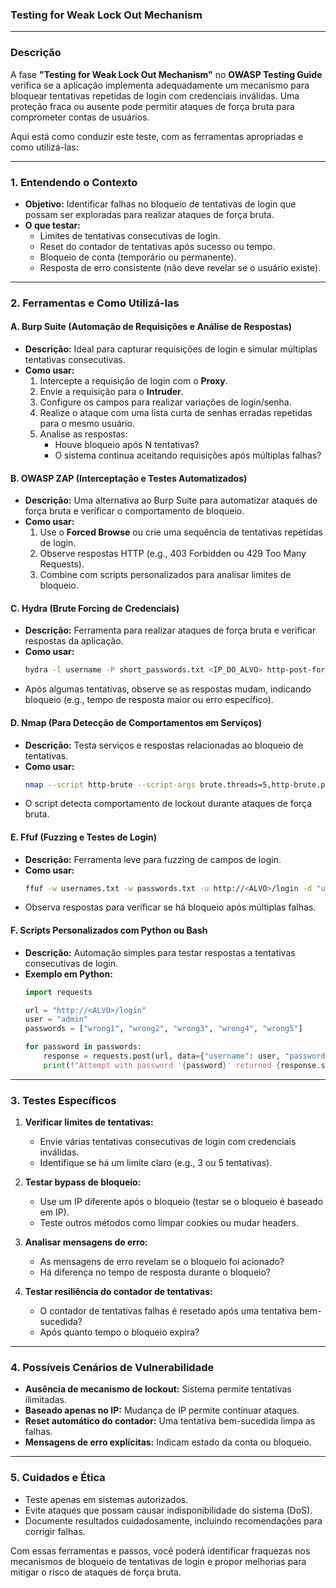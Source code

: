 ### **Testing for Weak Lock Out Mechanism**

---

### **Descrição**
A fase **"Testing for Weak Lock Out Mechanism"** no **OWASP Testing Guide** verifica se a aplicação implementa adequadamente um mecanismo para bloquear tentativas repetidas de login com credenciais inválidas. Uma proteção fraca ou ausente pode permitir ataques de força bruta para comprometer contas de usuários.

Aqui está como conduzir este teste, com as ferramentas apropriadas e como utilizá-las:

---

### **1. Entendendo o Contexto**
- **Objetivo:** Identificar falhas no bloqueio de tentativas de login que possam ser exploradas para realizar ataques de força bruta.
- **O que testar:**
  - Limites de tentativas consecutivas de login.
  - Reset do contador de tentativas após sucesso ou tempo.
  - Bloqueio de conta (temporário ou permanente).
  - Resposta de erro consistente (não deve revelar se o usuário existe).
  
---

### **2. Ferramentas e Como Utilizá-las**

#### **A. Burp Suite (Automação de Requisições e Análise de Respostas)**
- **Descrição:** Ideal para capturar requisições de login e simular múltiplas tentativas consecutivas.
- **Como usar:**
  1. Intercepte a requisição de login com o **Proxy**.
  2. Envie a requisição para o **Intruder**.
  3. Configure os campos para realizar variações de login/senha.
  4. Realize o ataque com uma lista curta de senhas erradas repetidas para o mesmo usuário.
  5. Analise as respostas:
     - Houve bloqueio após N tentativas?
     - O sistema continua aceitando requisições após múltiplas falhas?

#### **B. OWASP ZAP (Interceptação e Testes Automatizados)**
- **Descrição:** Uma alternativa ao Burp Suite para automatizar ataques de força bruta e verificar o comportamento de bloqueio.
- **Como usar:**
  1. Use o **Forced Browse** ou crie uma sequência de tentativas repetidas de login.
  2. Observe respostas HTTP (e.g., 403 Forbidden ou 429 Too Many Requests).
  3. Combine com scripts personalizados para analisar limites de bloqueio.

#### **C. Hydra (Brute Forcing de Credenciais)**
- **Descrição:** Ferramenta para realizar ataques de força bruta e verificar respostas da aplicação.
- **Como usar:**
  ```bash
  hydra -l username -P short_passwords.txt <IP_DO_ALVO> http-post-form "/login.php:user=^USER^&pass=^PASS^:F=Invalid password"
  ```
- Após algumas tentativas, observe se as respostas mudam, indicando bloqueio (e.g., tempo de resposta maior ou erro específico).

#### **D. Nmap (Para Detecção de Comportamentos em Serviços)**
- **Descrição:** Testa serviços e respostas relacionadas ao bloqueio de tentativas.
- **Como usar:**
  ```bash
  nmap --script http-brute --script-args brute.threads=5,http-brute.path=/login.php <IP_DO_ALVO>
  ```
- O script detecta comportamento de lockout durante ataques de força bruta.

#### **E. Ffuf (Fuzzing e Testes de Login)**
- **Descrição:** Ferramenta leve para fuzzing de campos de login.
- **Como usar:**
  ```bash
  ffuf -w usernames.txt -w passwords.txt -u http://<ALVO>/login -d "username=FUZZ&password=FUZZ" -X POST
  ```
- Observa respostas para verificar se há bloqueio após múltiplas falhas.

#### **F. Scripts Personalizados com Python ou Bash**
- **Descrição:** Automação simples para testar respostas a tentativas consecutivas de login.
- **Exemplo em Python:**
  ```python
  import requests

  url = "http://<ALVO>/login"
  user = "admin"
  passwords = ["wrong1", "wrong2", "wrong3", "wrong4", "wrong5"]

  for password in passwords:
      response = requests.post(url, data={"username": user, "password": password})
      print(f"Attempt with password '{password}' returned {response.status_code}")
  ```

---

### **3. Testes Específicos**
1. **Verificar limites de tentativas:**
   - Envie várias tentativas consecutivas de login com credenciais inválidas.
   - Identifique se há um limite claro (e.g., 3 ou 5 tentativas).

2. **Testar bypass de bloqueio:**
   - Use um IP diferente após o bloqueio (testar se o bloqueio é baseado em IP).
   - Teste outros métodos como limpar cookies ou mudar headers.

3. **Analisar mensagens de erro:**
   - As mensagens de erro revelam se o bloqueio foi acionado?
   - Há diferença no tempo de resposta durante o bloqueio?

4. **Testar resiliência do contador de tentativas:**
   - O contador de tentativas falhas é resetado após uma tentativa bem-sucedida?
   - Após quanto tempo o bloqueio expira?

---

### **4. Possíveis Cenários de Vulnerabilidade**
- **Ausência de mecanismo de lockout:** Sistema permite tentativas ilimitadas.
- **Baseado apenas no IP:** Mudança de IP permite continuar ataques.
- **Reset automático do contador:** Uma tentativa bem-sucedida limpa as falhas.
- **Mensagens de erro explícitas:** Indicam estado da conta ou bloqueio.

---

### **5. Cuidados e Ética**
- Teste apenas em sistemas autorizados.
- Evite ataques que possam causar indisponibilidade do sistema (DoS).
- Documente resultados cuidadosamente, incluindo recomendações para corrigir falhas.

Com essas ferramentas e passos, você poderá identificar fraquezas nos mecanismos de bloqueio de tentativas de login e propor melhorias para mitigar o risco de ataques de força bruta.